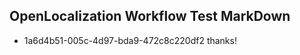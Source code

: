 ## OpenLocalization Workflow Test MarkDown
* 1a6d4b51-005c-4d97-bda9-472c8c220df2 thanks!

<!--HONumber=Jul16_HO2-->


